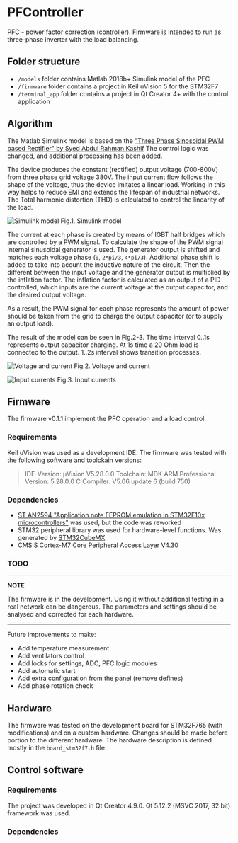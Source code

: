 # PFController
PFC - power factor correction (controller). Firmware is intended to run as three-phase inverter with the load balancing.

## Folder structure

- `/models` folder contains Matlab 2018b+ Simulink model of the PFC
- `/firmware` folder contains a project in Keil uVision 5 for the STM32F7
- `/terminal_app` folder contains a project in Qt Creator 4+ with the control application

## Algorithm

The Matlab Simulink model is based on the ["Three Phase Sinosoidal PWM based Rectifier" by Syed Abdul Rahman Kashif](https://ww2.mathworks.cn/matlabcentral/fileexchange/28536-three-phase-sinosoidal-pwm-based-rectifier)
The control logic was changed, and additional processing has been added.

The device produces the constant (rectified) output voltage (700-800V) from three phase grid voltage 380V. The input current flow follows the shape of the voltage, thus the device imitates a linear load. Working in this way helps to reduce EMI and extends the lifespan of industrial networks.
The Total harmonic distortion (THD) is calculated to control the linearity of the load.

![Simulink model](model/screenshot_model.PNG)
Fig.1. Simulink model

The current at each phase is created by means of IGBT half bridges which are controlled by a PWM signal. To calculate the shape of the PWM signal internal sinusoidal generator is used. The generator output is shifted and matches each voltage phase (`0`, `2*pi/3`, `4*pi/3`). Additional phase shift is added to take into acount the inductive nature of the circuit.
Then the different between the input voltage and the generator output is multiplied by the inflation factor. The inflation factor is calculated as an output of a PID controlled, which inputs are the current voltage at the output capacitor, and the desired output voltage.

As a result, the PWM signal for each phase represents the amount of power should be taken from the grid to charge the output capacitor (or to supply an output load).

The result of the model can be seen in Fig.2-3. The time interval 0..1s represents output capacitor charging. At 1s time a 20 Ohm load is connected to the output. 1..2s interval shows transition processes.

![Voltage and current](model/voltage_current.PNG)
Fig.2. Voltage and current 

![Input currents](model/input_current.PNG)
Fig.3. Input currents

## Firmware

The firmware v0.1.1 implement the PFC operation and a load control.

### Requirements

Keil uVision was used as a development IDE. The firmware was tested with the following software and toolckain versions:

> IDE-Version: µVision V5.28.0.0
> Toolchain: MDK-ARM Professional Version: 5.28.0.0
> C Compiler: V5.06 update 6 (build 750)

### Dependencies

- [ST AN2594 "Application note EEPROM emulation in STM32F10x microcontrollers"](http://www.st.com/web/en/resource/technical/document/application_note/CD00165693.pdf) was used, but the code was reworked
- STM32 peripheral library was used for hardware-level functions. Was generated by [STM32CubeMX](https://www.st.com/en/development-tools/stm32cubemx.html)
- CMSIS Cortex-M7 Core Peripheral Access Layer V4.30

### TODO

---
**NOTE**

The firmware is in the development. Using it without additional testing in a real network can be dangerous. The parameters and settings should be analysed and corrected for each hardware.

---

Future improvements to make:

- Add temperature measurement
- Add ventilators control
- Add locks for settings, ADC, PFC logic modules
- Add automatic start
- Add extra configuration from the panel (remove defines)
- Add phase rotation check

## Hardware

The firmware was tested on the development board for STM32F765 (with modifications) and on a custom hardware.
Changes should be made before portion to the different hardware. The hardware description is defined mostly in the `board_stm32f7.h` file.

## Control software

### Requirements

The project was developed in Qt Creator 4.9.0.
Qt 5.12.2 (MSVC 2017, 32 bit) framework was used.

### Dependencies



